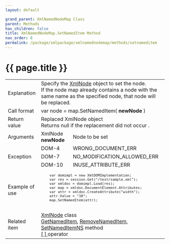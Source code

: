 ```yaml
---
layout: default

grand_parent: XmlNamedNodeMap Class
parent: Methods
has_children: false
title: XmlNamedNodeMap.SetNamedItem Method
nav_order: 8
permalink: /package/xmlpackage/xmlnamednodemap/methods/setnameditem
---
```

# {{ page.title }}

<table>
  <tr>
    <td>Explanation</td>
    <td colspan="2">Specify the <a href="/package/xmlpackage/xmlnode">XmlNode</a> object to set the node.<br>If the node map already contains a node with the same name as the specified node, that node will be replaced.</td>
  </tr>
  <tr>
    <td>Call format</td>
    <td colspan="2">var node = map.SetNamedItem( <b>newNode</b> )</td>
  </tr>
  <tr>
    <td>Return value</td>
    <td colspan="2">Replaced XmlNode object<br>Returns null if the replacement did not occur .</td>
  </tr>  
  <tr>
    <td>Arguments</td>
    <td>XmlNode <b>newNode</b></td>
    <td>Node to be set</td>
  </tr>
  <tr>
    <td rowspan="3">Exception</td>
    <td>DOM-4</td>
    <td>WRONG_DOCUMENT_ERR</td>
  </tr>
  <tr>
    <td>DOM-7</td>
    <td>NO_MODIFICATION_ALLOWED_ERR</td>
  </tr>
  
  <tr>
    <td>DOM-10</td>
    <td>INUSE_ATTRIBUTE_ERR</td>
  </tr>
  <tr>
    <td>Example of use</td>
    <td colspan="2"><code><pre>
    var domimpl = new XmlDOMImplementation;
    var res = session.Get("/test/sample.xml");
    var xmldoc = domimpl.Load(res);
    var map = xmldoc.DocumentElement.Attributes;
    var attr = xmldoc.CreateAttribute("width");
    attr.Value = "10";
    map.SetNamedItem(attr);
    </pre></code></td>
  </tr>
  <tr>
    <td>Related item</td>
    <td colspan="2"><a href="/package/xmlpackage/xmlnode">XmlNode</a> class<br><a href="/package/xmlpackage/xmlnamednodemap/methods/getnameditem">GetNamedItem</a>, <a href="/package/xmlpackage/xmlnamednodemap/methods/removenameditem">RemoveNamedItem</a>, <a href="/package/xmlpackage/xmlnamednodemap/methods/setnameditemns">SetNamedItemNS</a> method<br><a href="package/xmlpackage/xmlnamednodemap/operators/1">[ ] </a> operator</td>
  </tr>
</table>



